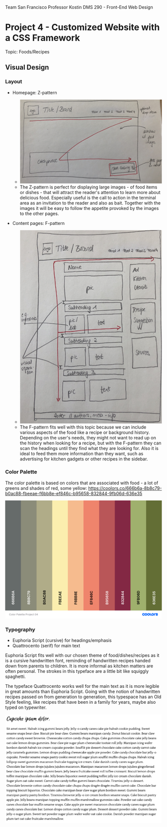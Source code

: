 Team San Francisco
Professor Kostin
DMS 290 - Front-End Web Design

# Project 4 - Customized Website with a CSS Framework

Topic: Foods/Recipes

## Visual Design

### Layout

* Homepage: Z-pattern
  * ![Wireframe Home](https://github.com/gromanaz/project04/blob/c12a7ced1144b2b90adf37e46a93b1d52674eaee/visualdesign/project04-wireframe-home.JPG)
  * The Z-pattern is perfect for displaying large images - of food items or dishes - that will attract the reader's attention to learn more about delicious food. Especially useful is the call to action in the terminal area as an invitation to the reader and also as bait. Together with the images it will be easy to follow the appetite provoked by the images to the other pages.

* Content pages: F-pattern
  * ![Wireframe Content](https://github.com/gromanaz/project04/blob/c12a7ced1144b2b90adf37e46a93b1d52674eaee/visualdesign/project04-wireframe-content.JPG)
  * The F-pattern fits well with this topic because we can include various aspects of the food like a recipe or background history. Depending on the user's needs, they might not want to read up on the history when looking for a recipe, but with the F-pattern they can scan the headings until they find what they are looking for. Also it is ideal to feed them more information than they want, such as advertising for kitchen gadgets or other recipes in the sidebar.

### Color Palette
The color palette is based on colors that are associated with food - a lot of greens and shades of red, some yellow:
https://coolors.co/666b6a-8b8c79-b0ac88-fbeeae-f6bb8e-ef846c-b95658-832844-9fb06d-636e35

![Color Palette](https://github.com/gromanaz/project04/blob/c12a7ced1144b2b90adf37e46a93b1d52674eaee/visualdesign/project04-colorpalette.png)

### Typography

* Euphoria Script (cursive)    for headings/emphasis
* Quattrocento (serif)         for main text

Euphoria Script fits well with our chosen theme of food/dishes/recipes as it is a cursive handwritten font, reminding of handwritten recipes handed down from parents to children. It is more informal as kitchen matters are often personal. The strokes in this typeface are a little bit like squiggly spaghetti.

The typeface Quattrocento works well for the main text as it is more legible in great amounts than Euphoria Script. Going with the notion of handwritten recipes passed on from generation to generation, this typespace has an Old Style feeling, like recipes that have been in a family for years, maybe also typed on typewriter.

![Font Example](https://github.com/gromanaz/project04/blob/c12a7ced1144b2b90adf37e46a93b1d52674eaee/visualdesign/project04-fontchoice.png)
